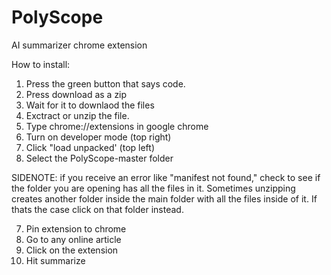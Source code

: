 # PolyScope
AI summarizer chrome extension

How to install:

1. Press the green button that says code.
2. Press download as a zip
3. Wait for it to downlaod the files
2. Exctract or unzip the file.
3. Type chrome://extensions in google chrome
4. Turn on developer mode (top right)
5. Click "load unpacked' (top left)
6. Select the PolyScope-master folder

SIDENOTE: if you receive an error like "manifest not found," check to see if the folder you are opening has all the files in it. Sometimes unzipping creates another folder inside the main folder with all the files inside of it. If thats the case click on that folder instead. 

7. Pin extension to chrome 
8. Go to any online article
9. Click on the extension
10. Hit summarize
